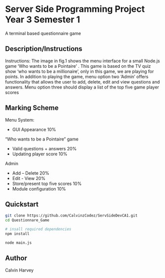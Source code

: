 # Server Side Programming Project Year 3 Semester 1

A terminal based questionnaire game 

## Description/Instructions

Instructions:
The image in fig.1 shows the menu interface for a small Node.js game ‘Who wants to be
a Pointaire’ . This game is based on the TV quiz show ‘who wants to be a millionaire’, only in
this game, we are playing for points. In addition to playing the game, menu option two ‘Admin’ offers functionality that
allows the user to add, delete, edit and view questions and answers. Menu option three
should display a list of the top five game player scores

## Marking Scheme
Menu System:
- GUI Appearance 10%

“Who wants to be a Pointaire” game
- Valid questions + answers 20%
- Updating player score 10%

Admin
- Add – Delete 20%
- Edit - View 20%
- Store/present top five scores 10%
- Module configuration 10%

## Quickstart
```bash
git clone https://github.com/CalvinzCodez/ServSideDevCA1.git
cd Questionnare_Game

# insall required dependencies
npm install

node main.js
```

## Author
Calvin Harvey
